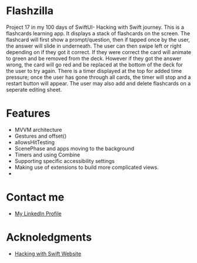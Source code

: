 # Flashzilla
Project 17 in my 100 days of SwiftUI- Hacking with Swift journey. This is a flashcards learning app. It displays a stack of flashcards on the screen.
The flashcard will first show a prompt/question, then if tapped once by the user, the answer will slide in underneath. The user can then swipe left or right depending on if they got it correct. 
If they were correct the card will animate to green and be removed from the deck. However if they got the answer wrong, the card will go red and be replaced at the bottom of the deck for the user to try again. 
There is a timer displayed at the top for added time pressure; once the user has gone through all cards, the timer will stop and a restart button will appear.
The user may also add and delete flashcards on a seperate editing sheet.

# Features
- MVVM architecture
- Gestures and offset()
- allowsHitTesting
- ScenePhase and apps moving to the background
- Timers and using Combine
- Supporting specific accessibility settings
- Making use of extensions to build more complicated views.
-  
# Contact me
- [My LinkedIn Profile](https://www.linkedin.com/in/grace-couch-b67786334/) 
# Acknoledgments
- [Hacking with Swift Website](https://www.hackingwithswift.com)
